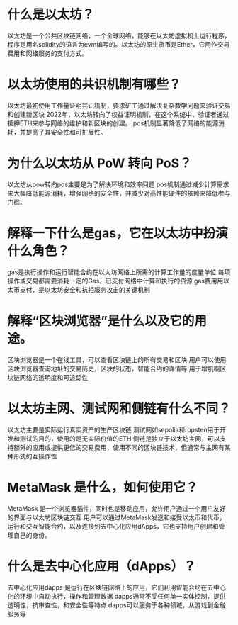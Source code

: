 # 什么是以太坊？
以太坊是一个公共区块链网络，一个全球网络，能够在以太坊虚拟机上运行程序，程序是用名solidity的语言为evm编写的。以太坊的原生货币是Ether，它用作交易费用和网络服务的支付方式。

# 以太坊使用的共识机制有哪些？
以太坊最初使用工作量证明共识机制，要求矿工通过解决复杂数学问题来验证交易和创建新区块
2022年，以太坊转向了权益证明机制，在这个系统中，验证者通过抵押ETH来参与网络的维护和新区块的创建。
pos机制显著降低了网络的能源消耗，并提高了其安全性和可扩展性。

# 为什么以太坊从 PoW 转向 PoS？
以太坊从pow转向pos主要是为了解决环境和效率问题
pos机制通过减少计算需求来大幅降低能源消耗，增强网络的安全性，并减少对高性能硬件的依赖来降低参与门槛。

# 解释一下什么是gas，它在以太坊中扮演什么角色？
gas是执行操作和运行智能合约在以太坊网络上所需的计算工作量的度量单位
每项操作或交易都需要消耗一定的Gas，已支付网络中计算和执行的资源
gas费用用以太币支付，是以太坊安全和抗拒服务攻击的关键机制

# 解释“区块浏览器”是什么以及它的用途。
区块浏览器是一个在线工具，可以查看区块链上的所有交易和区块
用户可以使用区块浏览器查询地址的交易历史，区块的状态，智能合约的详情等
用于增肌啊区块链网络的透明度和可追踪性

# 以太坊主网、测试网和侧链有什么不同？
以太坊主要是实际运行真实资产的生产区块链
测试网如sepolia和ropsten用于开发和测试的目的，使用的是无实际价值的ETH
侧链是独立于以太坊主网，可以支持额外的应用或提供更低的交易费用，使用不同的区块链技术，但通常与主网有某种形式的互操作性

# MetaMask 是什么，如何使用它？
MetaMask 是一个浏览器插件，同时也是移动应用，允许用户通过一个用户友好的界面与以太坊区块链交互
用户可以通过MetaMask发送和接受以太币和代币，运行和交互智能合约，以及连接到去中心化应用dApps，它也支持用户创建和管理自己的身份。

# 什么是去中心化应用（dApps）？
去中心化应用dapps 是运行在区块链网络上的应用，它们利用智能合约在去中心化的环境中自动执行，操作和管理数据
dapps通常不受任何单一实体控制，提供透明性，抗审查性，和安全性等特点
dapps可以服务于各种领域，从游戏到金融服务等